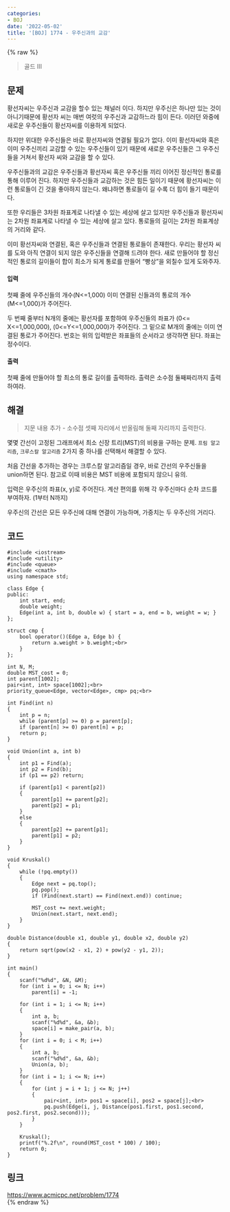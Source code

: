 ```yaml
---
categories:
- BOJ
date: '2022-05-02'
title: '[BOJ] 1774 - 우주신과의 교감'
---
```


{% raw %}
> 골드 III<br>

## 문제
황선자씨는 우주신과 교감을 할수 있는 채널러 이다. 하지만 우주신은 하나만 있는 것이 아니기때문에 황선자 씨는 매번 여럿의 우주신과 교감하느라 힘이 든다. 이러던 와중에 새로운 우주신들이 황선자씨를 이용하게 되었다.

하지만 위대한 우주신들은 바로 황선자씨와 연결될 필요가 없다. 이미 황선자씨와 혹은 이미 우주신끼리 교감할 수 있는 우주신들이 있기 때문에 새로운 우주신들은 그 우주신들을 거쳐서 황선자 씨와 교감을 할 수 있다.

우주신들과의 교감은 우주신들과 황선자씨 혹은 우주신들 끼리 이어진 정신적인 통로를 통해 이루어 진다. 하지만 우주신들과 교감하는 것은 힘든 일이기 때문에 황선자씨는 이런 통로들이 긴 것을 좋아하지 않는다. 왜냐하면 통로들이 길 수록 더 힘이 들기 때문이다.

또한 우리들은 3차원 좌표계로 나타낼 수 있는 세상에 살고 있지만 우주신들과 황선자씨는 2차원 좌표계로 나타낼 수 있는 세상에 살고 있다. 통로들의 길이는 2차원 좌표계상의 거리와 같다.

이미 황선자씨와 연결된, 혹은 우주신들과 연결된 통로들이 존재한다. 우리는 황선자 씨를 도와 아직 연결이 되지 않은 우주신들을 연결해 드려야 한다. 새로 만들어야 할 정신적인 통로의 길이들이 합이 최소가 되게 통로를 만들어 “빵상”을 외칠수 있게 도와주자.

#### 입력
첫째 줄에 우주신들의 개수(N<=1,000) 이미 연결된 신들과의 통로의 개수(M<=1,000)가 주어진다.

두 번째 줄부터 N개의 줄에는 황선자를 포함하여 우주신들의 좌표가 (0<= X<=1,000,000), (0<=Y<=1,000,000)가 주어진다. 그 밑으로 M개의 줄에는 이미 연결된 통로가 주어진다. 번호는 위의 입력받은 좌표들의 순서라고 생각하면 된다. 좌표는 정수이다.

#### 출력
첫째 줄에 만들어야 할 최소의 통로 길이를 출력하라. 출력은 소수점 둘째짜리까지 출력하여라.

## 해결
> 지문 내용 추가 - 소수점 셋째 자리에서 반올림해 둘째 자리까지 출력한다.<br>

몇몇 간선이 고정된 그래프에서 최소 신장 트리(MST)의 비용을 구하는 문제. `프림 알고리즘`, `크루스칼 알고리즘` 2가지 중 하나를 선택해서 해결할 수 있다.

처음 간선을 추가하는 경우는 크루스칼 알고리즘일 경우, 바로 간선의 우주신들을 union하면 된다. 참고로 이때 비용은 MST 비용에 포함되지 않으니 유의.

입력은 우주신의 좌표(x, y)로 주어진다. 계산 편의를 위해 각 우주신마다 순차 코드를 부여하자. (1부터 N까지)

우주신의 간선은 모든 우주신에 대해 연결이 가능하며, 가중치는 두 우주신의 거리다.

## 코드
```
#include <iostream>
#include <utility>
#include <queue>
#include <cmath>
using namespace std;

class Edge {
public:
	int start, end;
	double weight;
	Edge(int a, int b, double w) { start = a, end = b, weight = w; }
};

struct cmp {
	bool operator()(Edge a, Edge b) {
		return a.weight > b.weight;<br>
	}
};

int N, M;
double MST_cost = 0;
int parent[1002];
pair<int, int> space[1002];<br>
priority_queue<Edge, vector<Edge>, cmp> pq;<br>

int Find(int n)
{
	int p = n;
	while (parent[p] >= 0) p = parent[p];
	if (parent[n] >= 0) parent[n] = p;
	return p;
}

void Union(int a, int b)
{
	int p1 = Find(a);
	int p2 = Find(b);
	if (p1 == p2) return;

	if (parent[p1] < parent[p2])
	{
		parent[p1] += parent[p2];
		parent[p2] = p1;
	}
	else
	{
		parent[p2] += parent[p1];
		parent[p1] = p2;
	}
}

void Kruskal()
{
	while (!pq.empty())
	{
		Edge next = pq.top();
		pq.pop();
		if (Find(next.start) == Find(next.end)) continue;

		MST_cost += next.weight;
		Union(next.start, next.end);
	}
}

double Distance(double x1, double y1, double x2, double y2)
{
	return sqrt(pow(x2 - x1, 2) + pow(y2 - y1, 2));
}

int main()
{
	scanf("%d%d", &N, &M);
	for (int i = 0; i <= N; i++)
		parent[i] = -1;

	for (int i = 1; i <= N; i++)
	{
		int a, b;
		scanf("%d%d", &a, &b);
		space[i] = make_pair(a, b);
	}
	for (int i = 0; i < M; i++)
	{
		int a, b;
		scanf("%d%d", &a, &b);
		Union(a, b);
	}
	for (int i = 1; i <= N; i++)
	{
		for (int j = i + 1; j <= N; j++)
		{
			pair<int, int> pos1 = space[i], pos2 = space[j];<br>
			pq.push(Edge(i, j, Distance(pos1.first, pos1.second, pos2.first, pos2.second)));
		}
	}

	Kruskal();
	printf("%.2f\n", round(MST_cost * 100) / 100);
	return 0;
}
```

## 링크
https://www.acmicpc.net/problem/1774<br>
{% endraw %}